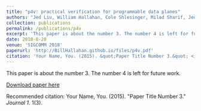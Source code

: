 ```yaml
---
title: "p4v: practical verification for programmable data planes"
authors: "Jed Liu, William Hallahan, Cole Shlesinger, Milad Sharif, Jeongkeun Lee, Robert Soulé, Han Wang, Călin Caşcaval, Nick McKeown, Nate Foster"
collection: publications
permalink: /publications/p4v
excerpt: 'This paper is about the number 3. The number 4 is left for future work.'
date: 2018-8-20
venue: 'SIGCOMM 2018'
paperurl: 'http://BillHallahan.github.io/files/p4v.pdf'
citation: 'Your Name, You. (2015). &quot;Paper Title Number 3.&quot; <i>Journal 1</i>. 1(3).'
---
```

This paper is about the number 3. The number 4 is left for future work.

[Download paper here](http://academicpages.github.io/files/paper3.pdf)

Recommended citation: Your Name, You. (2015). "Paper Title Number 3." <i>Journal 1</i>. 1(3).